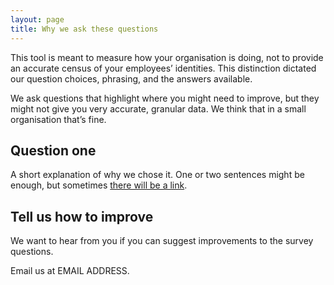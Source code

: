 ```yaml
---
layout: page
title: Why we ask these questions
---
```


This tool is meant to measure how your organisation is doing, not to provide an accurate census of your employees’ identities. This distinction dictated our question choices, phrasing, and the answers available.

We ask questions that highlight where you might need to improve, but they might not give you very accurate, granular data. We think that in a small organisation that’s fine.

## Question one

A short explanation of why we chose it. One or two sentences might be enough, but sometimes <a href="#">there will be a link</a>.

## Tell us how to improve

We want to hear from you if you can suggest improvements to the survey questions.

Email us at EMAIL ADDRESS.
